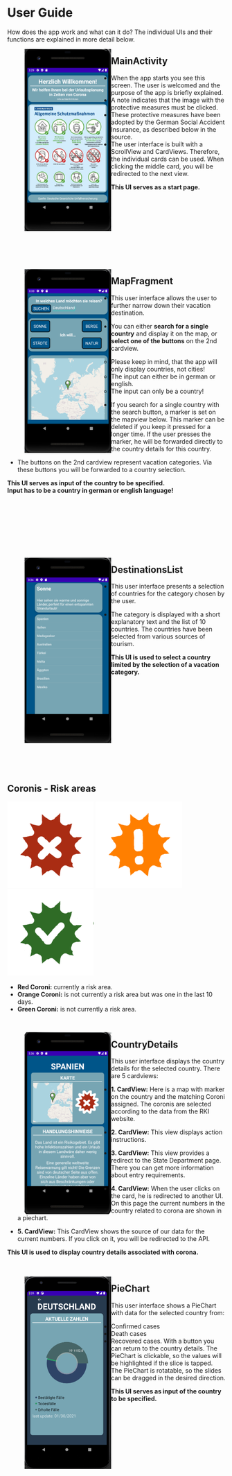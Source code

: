 # User Guide

How does the app work and what can it do? 
The individual UIs and their functions are explained in more detail below.


><img align="left" src="MainActivity.PNG" width="200">
## MainActivity
- When the app starts you see this screen. The user is welcomed and the purpose of the app is briefly explained. 
- A note indicates that the image with the protective measures must be clicked.
- These protective measures have been adopted by the German Social Accident Insurance, as described below in the source. 
- The user interface is built with a ScrollView and CardViews. Therefore, the individual cards can be used. When clicking the middle card, 
you will be redirected to the next view. 

**This UI serves as a start page.**

<br><br><br><br><br><br><br><br><br>

><img align="left" src="MapFragment.PNG" width="200">
## MapFragment
- This user interface allows the user to further narrow down their vacation destination. 

- You can either **search for a single country** and display it on the map, or **select one of the buttons** on the 2nd cardview. 
    - Please keep in mind, that the app will only display countries, not cities!
    - The input can either be in german or english.
    - The input can only be a country!

- If you search for a single country with the search button, a marker is set on the mapview below. This marker can be deleted if you keep it pressed for a longer time. If the user presses the marker, he will be forwarded directly to the country details for this country.

- The buttons on the 2nd cardview represent vacation categories. Via these buttons you will be forwarded to a country selection. 

**This UI serves as input of the country to be specified.** <br>
**Input has to be a country in german or english language!**

<br><br><br><br><br><br><br>

><img align="left" src="DestinationsList.PNG" width="200">
## DestinationsList
- This user interface presents a selection of countries for the category chosen by the user. 

- The category is displayed with a short explanatory text and the list of 10 countries. The countries have been selected from various sources of tourism.

**This UI is used to select a country limited by the selection of a vacation category.**

<br><br><br><br><br><br><br><br><br><br><br><br>

## Coronis - Risk areas
<img src="../app/src/main/res/drawable/coroni_red.png" width=200px height=200px> <img src="../app/src/main/res/drawable/coroni_orange.png" width=200px height=200px> <img src="../app/src/main/res/drawable/coroni_green.png" width=200px height=200px>
- **Red Coroni:** currently a risk area.
- **Orange Coroni:** is not currently a risk area but was one in the last 10 days.
- **Green Coroni:** is not currently a risk area.

<br>

><img align="left" src="CountryDetails.PNG" width="200">
## CountryDetails
This user interface displays the country details for the selected country. 
There are 5 cardviews:
- **1. CardView:** Here is a map with marker on the country and the matching Coroni assigned. The coronis are selected according to the data from the RKI website. 

- **2. CardView:** This view displays action instructions.

- **3. CardView:** This view provides a redirect to the State Department page. There you can get more information about entry requirements.

- **4. CardView:** When the user clicks on the card, he is redirected to another UI. On this page the current numbers in the country related to corona are shown in a piechart.

- **5. CardView:** This CardView shows the source of our data for the current numbers. If you click on it, you will be redirected to the API.


**This UI is used to display country details associated with corona.**
<br><br><br>

><img align="left" src="PieChart.PNG" width="200">
## PieChart
This user interface shows a PieChart with data for the selected country from:
- Confirmed cases
- Death cases
- Recovered cases.
With a button you can return to the country details.
The PieChart is clickable, so the values will be highlighted if the slice is tapped.
The PieChart is rotatable, so the slides can be dragged in the desired direction.



**This UI serves as input of the country to be specified.**
